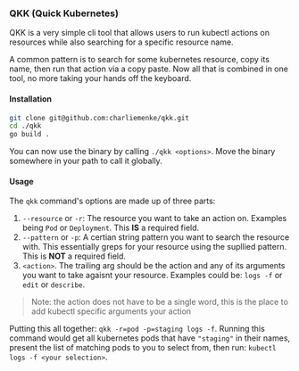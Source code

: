 ### QKK (Quick Kubernetes)

QKK is a very simple cli tool that allows users to run kubectl actions on resources while 
also searching for a specific resource name.

A common pattern is to search for some kubernetes resource, copy its name, then run that 
action via a copy paste. Now all that is combined in one tool, no more taking your hands off 
the keyboard.


#### Installation

```bash
git clone git@github.com:charliemenke/qkk.git
cd ./qkk
go build .
```

You can now use the binary by calling `./qkk <options>`. Move the binary somewhere in your path 
to call it globally.


#### Usage

The `qkk` command's options are made up of three parts:
1. `--resource` or `-r`: The resource you want to take an action on. Examples being `Pod` or `Deployment`. 
This **IS** a required field.
2. `--pattern` or `-p`: A certian string pattern you want to search the resource with. This essentially 
greps for your resource using the supllied pattern. This is **NOT** a required field.
3. `<action>`. The trailing arg should be the action and any of its arguments you want to take agaisnt your resource. Examples could 
be: `logs -f` or `edit` or `describe`.
> Note: the action does not have to be a single word, this is the place to add kubectl specific arguments 
your action

Putting this all together: `qkk -r=pod -p=staging logs -f`. Running this command would get all kubernetes pods
that have `"staging"` in their names, present the list of matching pods to you to select from, 
then run: `kubectl logs -f <your selection>`.
